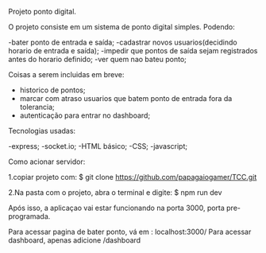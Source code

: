 Projeto ponto digital.

O projeto consiste em um sistema de ponto digital simples. Podendo:

-bater ponto de entrada e saída;
-cadastrar novos usuarios(decidindo horario de entrada e saída);
-impedir que pontos de saída sejam registrados antes do horario definido;
-ver quem nao bateu ponto;

Coisas a serem incluidas em breve:
- historico de pontos;
- marcar com atraso usuarios que batem ponto de entrada fora da tolerancia;
- autenticação para entrar no dashboard;

Tecnologias usadas:

-express;
-socket.io;
-HTML básico;
-CSS;
-javascript;

Como acionar servidor:

1.copiar projeto com:
$ git clone https://github.com/papagaiogamer/TCC.git

2.Na pasta com o projeto, abra o terminal e digite:
$ npm run dev

Após isso, a aplicaçao vai estar funcionando na porta 3000, porta pre-programada.

Para acessar pagina de bater ponto, vá em : localhost:3000/
Para acessar dashboard, apenas adicione /dashboard 
